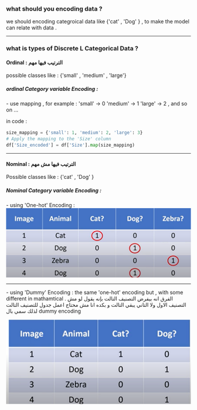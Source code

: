 ### what should you encoding data ? 

we should encoding categroical data like {'cat' , 'Dog' } , to make the model can relate with data . 

----
### what is types of Discrete L Categorical Data ? 

#### Ordinal : الترتيب فيها مهم 
possible classes like : {'small' , 'medium' , 'large'}

##### ordinal Category variable Encoding : 
\- use mapping  , for example : 
'small' -> 0 
'medium' -> 1 
'large' -> 2 , and so on ... 

in code : 

```python
size_mapping = {'small': 1, 'medium': 2, 'large': 3}
# Apply the mapping to the 'Size' column
df['Size_encoded'] = df['Size'].map(size_mapping)
```

-----

 #### Nominal : الترتيب فيها مش مهم  
Possible classes like : {'cat' , 'Dog' }

##### Nominal Category variable Encoding : 
\- using 'One-hot' Encoding : 
![alt text](image.png) 

----

\- using 'Dummy' Encoding : 
the same 'one-hot' encoding but , with some different in mathamtical . 
الفرق انه بيفرض التصنيف التالت بإنه يقول لو مش التصنيف الاول ولا التاني يبقي التالت و بكده انا مش محتاج اعمل جدول للتصنيف التالت لذلك سمي بال 
dummy encoding 

![alt text](image-1.png)
